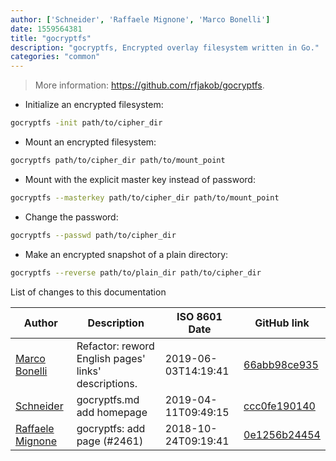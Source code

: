 ```yaml
---
author: ['Schneider', 'Raffaele Mignone', 'Marco Bonelli']
date: 1559564381
title: "gocryptfs"
description: "gocryptfs, Encrypted overlay filesystem written in Go."
categories: "common"
---
```

> More information: <https://github.com/rfjakob/gocryptfs>.

- Initialize an encrypted filesystem:

```bash
gocryptfs -init path/to/cipher_dir
```

- Mount an encrypted filesystem:

```bash
gocryptfs path/to/cipher_dir path/to/mount_point
```

- Mount with the explicit master key instead of password:

```bash
gocryptfs --masterkey path/to/cipher_dir path/to/mount_point
```

- Change the password:

```bash
gocryptfs --passwd path/to/cipher_dir
```

- Make an encrypted snapshot of a plain directory:

```bash
gocryptfs --reverse path/to/plain_dir path/to/cipher_dir
```
List of changes to this documentation


Author | Description | ISO 8601 Date | GitHub link
------|-----|-----|-----
[Marco Bonelli](mailto:marco@mebeim.net) | Refactor: reword English pages' links' descriptions. | 2019-06-03T14:19:41 | [66abb98ce935](https://github.com/tldr-pages/tldr/commit/66abb98ce935c0f4516bf30c4d6da72180d5a3ab)
[Schneider](mailto:lucas.schneider@sap.com) | gocryptfs.md add homepage | 2019-04-11T09:49:15 | [ccc0fe190140](https://github.com/tldr-pages/tldr/commit/ccc0fe190140aecefc5b326777100688f98b9e1a)
[Raffaele Mignone](mailto:raffy.m.96@gmail.com) | gocryptfs: add page (#2461) | 2018-10-24T09:19:41 | [0e1256b24454](https://github.com/tldr-pages/tldr/commit/0e1256b2445404520af560633ebdc5f3c41e687e)

